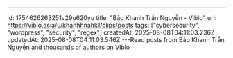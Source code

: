 ---
id: 1754626263251v29u620yu
title: "Bảo Khanh Trần Nguyễn - Viblo"
url: https://viblo.asia/u/khanhhnahk1/clips/posts
tags: ["cybersecurity", "wordpress", "security", "regex"]
createdAt: 2025-08-08T04:11:03.236Z
updatedAt: 2025-08-08T04:11:03.546Z
---Read posts from Bảo Khanh Trần Nguyễn and thousands of authors on Viblo
